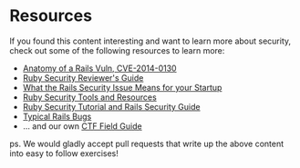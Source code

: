 # Resources
If you found this content interesting and want to learn more about security, check out some of the following resources to learn more:

* [Anatomy of a Rails Vuln, CVE-2014-0130](http://matasano.com/research/AnatomyOfRailsVuln-CVE-2014-0130.pdf)
* [Ruby Security Reviewer's Guide](https://code.google.com/p/ruby-security/wiki/Guide)
* [What the Rails Security Issue Means for your Startup](http://www.kalzumeus.com/2013/01/31/what-the-rails-security-issue-means-for-your-startup/)
* [Ruby Security Tools and Resources](https://hakiri.io/blog/ruby-security-tools-and-resources)
* [Ruby Security Tutorial and Rails Security Guide](http://blog.honeybadger.io/ruby-security-tutorial-and-rails-security-guide/)
* [Typical Rails Bugs](http://andrzejonsoftware.blogspot.com/2013/06/typical-rails-bugs.html)
* ... and our own [CTF Field Guide](https://github.com/trailofbits/ctf)


ps. We would gladly accept pull requests that write up the above content into easy to follow exercises!





